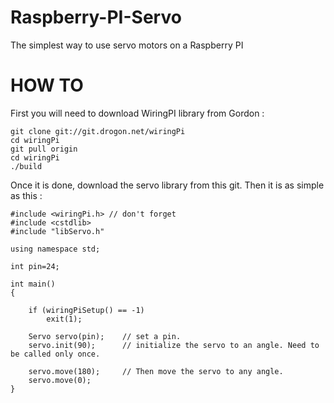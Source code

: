 # Raspberry-PI-Servo
The simplest way to use servo motors on a Raspberry PI

HOW TO
======

First you will need to download WiringPI library from Gordon :

    git clone git://git.drogon.net/wiringPi
    cd wiringPi
    git pull origin
    cd wiringPi
    ./build

Once it is done, download the servo library from this git. Then it is as simple as this : 

    #include <wiringPi.h> // don't forget
    #include <cstdlib>
    #include "libServo.h"

    using namespace std;

    int pin=24;

    int main()
    {

        if (wiringPiSetup() == -1)
            exit(1);

        Servo servo(pin);    // set a pin.
        servo.init(90);      // initialize the servo to an angle. Need to be called only once.

        servo.move(180);     // Then move the servo to any angle.
        servo.move(0);
    }
